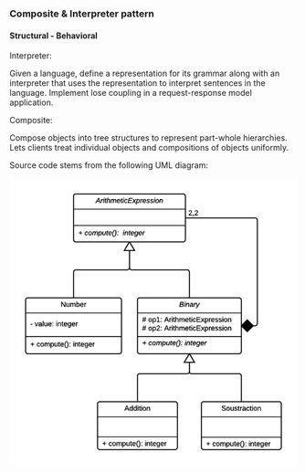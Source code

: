 ### Composite & Interpreter pattern

#### Structural - Behavioral

Interpreter:

Given a language, define a representation
for its grammar along with an interpreter
that uses the representation to interpret
sentences in the language.
Implement lose coupling in a request-response model application.

Composite:

Compose objects into tree structures to
represent part-whole hierarchies. Lets
clients treat individual objects and
compositions of objects uniformly.


Source code stems from the following UML diagram:

![alt text](design-pattern-composite-interpreter.png "Design Pattern Composite withh interpreter ")

